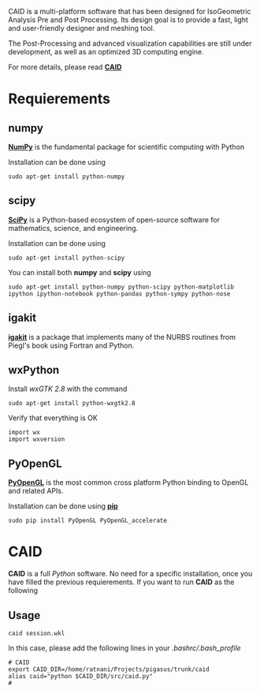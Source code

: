 CAID is a multi-platform software that has been designed for IsoGeometric Analysis Pre and Post Processing. Its design goal is to provide a fast, light and user-friendly designer and meshing tool.

The Post-Processing and advanced visualization capabilities are still under development, as well as an optimized 3D computing engine.

For more details, please read [**CAID**](http://ratnani.org/caid_doc/)

Requierements
=============

**numpy**
---------

[**NumPy**](http://www.numpy.org/) is the fundamental package for scientific computing with Python

Installation can be done using

   `sudo apt-get install python-numpy`

**scipy**
---------

[**SciPy**](http://www.scipy.org/) is a Python-based ecosystem of open-source software for mathematics, science, and engineering.

Installation can be done using

   `sudo apt-get install python-scipy`

You can install both **numpy** and **scipy** using 

    sudo apt-get install python-numpy python-scipy python-matplotlib ipython ipython-notebook python-pandas python-sympy python-nose

**igakit**
----------

[**igakit**](http://bitbucket.org/dalcinl/igakit) is a package that implements many of the NURBS routines from Piegl's book using Fortran and Python.

**wxPython**
------------

Install *wxGTK 2.8* with the command

   `sudo apt-get install python-wxgtk2.8`

Verify that everything is OK

    import wx
    import wxversion

**PyOpenGL**
------------

[**PyOpenGL**](http://pyopengl.sourceforge.net/) is the most common cross platform Python binding to OpenGL and related APIs.

Installation can be done using [**pip**](https://pypi.python.org/pypi/pip)

   `sudo pip install PyOpenGL PyOpenGL_accelerate`

CAID
====

**CAID** is a full *Python* software. No need for a specific installation, once you have filled the previous requierements. If you want to run **CAID** as the following

Usage
-----

    caid session.wkl

In this case, please add the following lines in your *.bashrc/.bash_profile*

    # CAID 
    export CAID_DIR=/home/ratnani/Projects/pigasus/trunk/caid
    alias caid="python $CAID_DIR/src/caid.py"
    #
